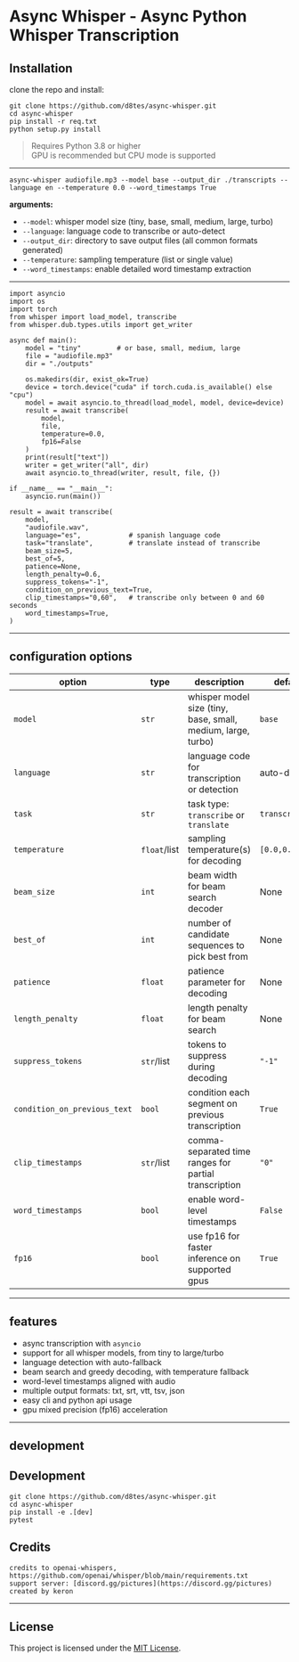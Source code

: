 # Async Whisper - Async Python Whisper Transcription



## Installation

clone the repo and install:

```
git clone https://github.com/d8tes/async-whisper.git
cd async-whisper
pip install -r req.txt
python setup.py install
```

> Requires Python 3.8 or higher  
> GPU is recommended but CPU mode is supported

---


```
async-whisper audiofile.mp3 --model base --output_dir ./transcripts --language en --temperature 0.0 --word_timestamps True
```

**arguments:**

- `--model`: whisper model size (tiny, base, small, medium, large, turbo)
- `--language`: language code to transcribe or auto-detect
- `--output_dir`: directory to save output files (all common formats generated)
- `--temperature`: sampling temperature (list or single value)
- `--word_timestamps`: enable detailed word timestamp extraction

---


```
import asyncio
import os
import torch
from whisper import load_model, transcribe
from whisper.dub.types.utils import get_writer

async def main():
    model = "tiny"         # or base, small, medium, large
    file = "audiofile.mp3"
    dir = "./outputs"

    os.makedirs(dir, exist_ok=True)
    device = torch.device("cuda" if torch.cuda.is_available() else "cpu")
    model = await asyncio.to_thread(load_model, model, device=device)
    result = await transcribe(
        model,
        file,
        temperature=0.0,
        fp16=False
    )
    print(result["text"])
    writer = get_writer("all", dir)
    await asyncio.to_thread(writer, result, file, {})

if __name__ == "__main__":
    asyncio.run(main())

```


```
result = await transcribe(
    model,
    "audiofile.wav",
    language="es",            # spanish language code
    task="translate",         # translate instead of transcribe
    beam_size=5,
    best_of=5,
    patience=None,
    length_penalty=0.6,
    suppress_tokens="-1",
    condition_on_previous_text=True,
    clip_timestamps="0,60",   # transcribe only between 0 and 60 seconds
    word_timestamps=True,
)
```

---


## configuration options

| option                   | type        | description                                                     | default          |
|--------------------------|-------------|-----------------------------------------------------------------|------------------|
| `model`                  | `str`       | whisper model size (tiny, base, small, medium, large, turbo)    | `base`           |
| `language`               | `str`       | language code for transcription or detection                    | auto-detect      |
| `task`                   | `str`       | task type: `transcribe` or `translate`                          | `transcribe`     |
| `temperature`            | `float`/list| sampling temperature(s) for decoding                            | `[0.0,0.2,...]`  |
| `beam_size`              | `int`       | beam width for beam search decoder                              | None             |
| `best_of`                | `int`       | number of candidate sequences to pick best from                 | None             |
| `patience`               | `float`     | patience parameter for decoding                                 | None             |
| `length_penalty`         | `float`     | length penalty for beam search                                  | None             |
| `suppress_tokens`        | `str`/list  | tokens to suppress during decoding                              | `"-1"`           |
| `condition_on_previous_text` | `bool`  | condition each segment on previous transcription                | `True`           |
| `clip_timestamps`        | `str`/list  | comma-separated time ranges for partial transcription           | `"0"`            |
| `word_timestamps`        | `bool`      | enable word-level timestamps                                    | `False`          |
| `fp16`                   | `bool`      | use fp16 for faster inference on supported gpus                 | `True`           |

---

## features

- async transcription with `asyncio`  
- support for all whisper models, from tiny to large/turbo  
- language detection with auto-fallback  
- beam search and greedy decoding, with temperature fallback  
- word-level timestamps aligned with audio  
- multiple output formats: txt, srt, vtt, tsv, json  
- easy cli and python api usage  
- gpu mixed precision (fp16) acceleration  

---

## development


## Development

```
git clone https://github.com/d8tes/async-whisper.git
cd async-whisper
pip install -e .[dev]
pytest
```

## Credits
```
credits to openai-whispers, https://github.com/openai/whisper/blob/main/requirements.txt  
support server: [discord.gg/pictures](https://discord.gg/pictures)  
created by keron 
```


---

## License
This project is licensed under the [MIT License](LICENSE).





